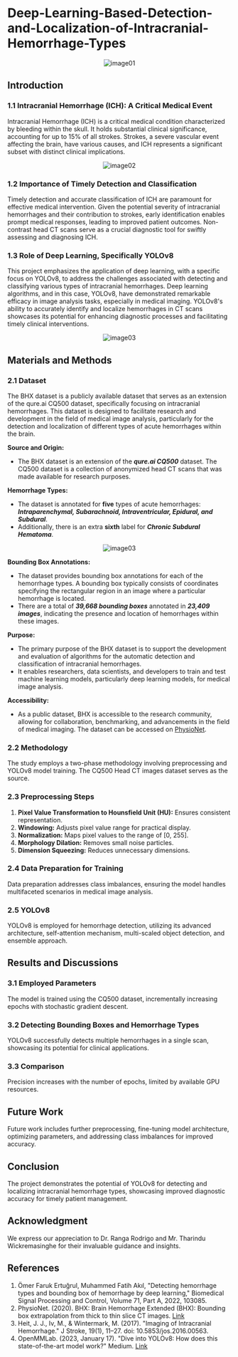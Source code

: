 # Deep-Learning-Based-Detection-and-Localization-of-Intracranial-Hemorrhage-Types

<p align="center">
  <img src="https://github.com/RavinduMPK/Deep-Learning-Based-Detection-and-Localization-of-Intracranial-Hemorrhage-Types/assets/68577937/ac7e4bf9-c715-46eb-ae2a-7d2cc3851c4b" alt="image01">
</p>

## Introduction

### 1.1 Intracranial Hemorrhage (ICH): A Critical Medical Event

Intracranial Hemorrhage (ICH) is a critical medical condition characterized by bleeding within the skull. It holds substantial clinical significance, accounting for up to 15% of all strokes. Strokes, a severe vascular event affecting the brain, have various causes, and ICH represents a significant subset with distinct clinical implications.

<p align="center">
  <img src="https://github.com/RavinduMPK/Deep-Learning-Based-Detection-and-Localization-of-Intracranial-Hemorrhage-Types/assets/68577937/43f657cf-9491-46f3-8ad1-ec3aa58b2076" alt="image02">
</p>


### 1.2 Importance of Timely Detection and Classification

Timely detection and accurate classification of ICH are paramount for effective medical intervention. Given the potential severity of intracranial hemorrhages and their contribution to strokes, early identification enables prompt medical responses, leading to improved patient outcomes. Non-contrast head CT scans serve as a crucial diagnostic tool for swiftly assessing and diagnosing ICH.

### 1.3 Role of Deep Learning, Specifically YOLOv8

This project emphasizes the application of deep learning, with a specific focus on YOLOv8, to address the challenges associated with detecting and classifying various types of intracranial hemorrhages. Deep learning algorithms, and in this case, YOLOv8, have demonstrated remarkable efficacy in image analysis tasks, especially in medical imaging. YOLOv8's ability to accurately identify and localize hemorrhages in CT scans showcases its potential for enhancing diagnostic processes and facilitating timely clinical interventions.

<p align="center">
  <img src="https://github.com/RavinduMPK/Deep-Learning-Based-Detection-and-Localization-of-Intracranial-Hemorrhage-Types/assets/68577937/5caac976-11d5-4531-98ee-0970eaf80989" alt="image03">
</p>


## Materials and Methods

### 2.1 Dataset

The BHX dataset is a publicly available dataset that serves as an extension of the qure.ai CQ500 dataset, specifically focusing on intracranial hemorrhages. This dataset is designed to facilitate research and development in the field of medical image analysis, particularly for the detection and localization of different types of acute hemorrhages within the brain.


**Source and Origin:**
- The BHX dataset is an extension of the **_qure.ai CQ500_** dataset. The CQ500 dataset is a collection of anonymized head CT scans that was made available for research purposes.

**Hemorrhage Types:**
- The dataset is annotated for **five** types of acute hemorrhages: **_Intraparenchymal, Subarachnoid, Intraventricular, Epidural, and Subdural_**.
- Additionally, there is an extra **sixth** label for _**Chronic Subdural Hematoma**_.

<p align="center">
  <img src="https://github.com/RavinduMPK/Deep-Learning-Based-Detection-and-Localization-of-Intracranial-Hemorrhage-Types/assets/68577937/179dc2b3-3d67-4aa1-bb42-d54d95b36ec9" alt="image03">
</p>

**Bounding Box Annotations:**
- The dataset provides bounding box annotations for each of the hemorrhage types. A bounding box typically consists of coordinates specifying the rectangular region in an image where a particular hemorrhage is located.
- There are a total of **_39,668 bounding boxes_** annotated in **_23,409 images_**, indicating the presence and location of hemorrhages within these images.

**Purpose:**
- The primary purpose of the BHX dataset is to support the development and evaluation of algorithms for the automatic detection and classification of intracranial hemorrhages.
- It enables researchers, data scientists, and developers to train and test machine learning models, particularly deep learning models, for medical image analysis.

**Accessibility:**
- As a public dataset, BHX is accessible to the research community, allowing for collaboration, benchmarking, and advancements in the field of medical imaging. The dataset can be accessed on [PhysioNet](https://physionet.org/content/bhx-brain-bounding-box/1.1/).


### 2.2 Methodology

The study employs a two-phase methodology involving preprocessing and YOLOv8 model training. The CQ500 Head CT images dataset serves as the source.

### 2.3 Preprocessing Steps

1. **Pixel Value Transformation to Hounsfield Unit (HU):** Ensures consistent representation.
2. **Windowing:** Adjusts pixel value range for practical display.
3. **Normalization:** Maps pixel values to the range of [0, 255].
4. **Morphology Dilation:** Removes small noise particles.
5. **Dimension Squeezing:** Reduces unnecessary dimensions.

### 2.4 Data Preparation for Training

Data preparation addresses class imbalances, ensuring the model handles multifaceted scenarios in medical image analysis.

### 2.5 YOLOv8

YOLOv8 is employed for hemorrhage detection, utilizing its advanced architecture, self-attention mechanism, multi-scaled object detection, and ensemble approach.

## Results and Discussions

### 3.1 Employed Parameters

The model is trained using the CQ500 dataset, incrementally increasing epochs with stochastic gradient descent.

### 3.2 Detecting Bounding Boxes and Hemorrhage Types

YOLOv8 successfully detects multiple hemorrhages in a single scan, showcasing its potential for clinical applications.

### 3.3 Comparison

Precision increases with the number of epochs, limited by available GPU resources.

## Future Work

Future work includes further preprocessing, fine-tuning model architecture, optimizing parameters, and addressing class imbalances for improved accuracy.

## Conclusion

The project demonstrates the potential of YOLOv8 for detecting and localizing intracranial hemorrhage types, showcasing improved diagnostic accuracy for timely patient management.

## Acknowledgment

We express our appreciation to Dr. Ranga Rodrigo and Mr. Tharindu Wickremasinghe for their invaluable guidance and insights.

## References

1. Ömer Faruk Ertuğrul, Muhammed Fatih Akıl, "Detecting hemorrhage types and bounding box of hemorrhage by deep learning," Biomedical Signal Processing and Control, Volume 71, Part A, 2022, 103085.
2. PhysioNet. (2020). BHX: Brain Hemorrhage Extended (BHX): Bounding box extrapolation from thick to thin slice CT images. [Link](https://physionet.org/content/bhx-brainbounding-box/1.1/)
3. Heit, J. J., Iv, M., & Wintermark, M. (2017). "Imaging of Intracranial Hemorrhage." J Stroke, 19(1), 11–27. doi: 10.5853/jos.2016.00563.
4. OpenMMLab. (2023, January 17). "Dive into YOLOv8: How does this state-of-the-art model work?" Medium. [Link](https://openmmlab.medium.com/dive-into-yolov8-how-does-this-state-of-the-art-modelwork-10f18f74bab1#:~:text=In%20summary%2C%20YOLOv8%20is%20a,object%20detection%2C%20and%20instance%20segmentation)
